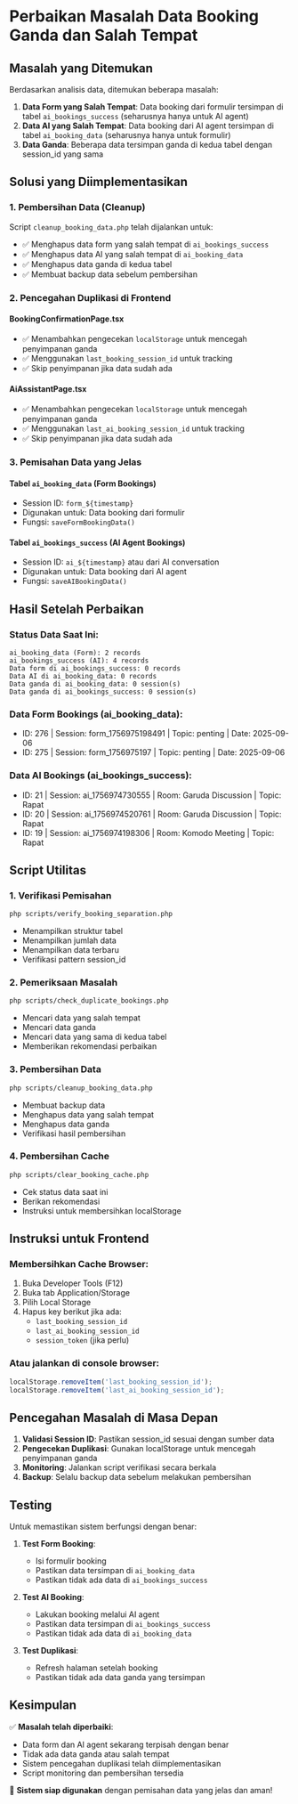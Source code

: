 # Perbaikan Masalah Data Booking Ganda dan Salah Tempat

## Masalah yang Ditemukan

Berdasarkan analisis data, ditemukan beberapa masalah:

1. **Data Form yang Salah Tempat**: Data booking dari formulir tersimpan di tabel `ai_bookings_success` (seharusnya hanya untuk AI agent)
2. **Data AI yang Salah Tempat**: Data booking dari AI agent tersimpan di tabel `ai_booking_data` (seharusnya hanya untuk formulir)
3. **Data Ganda**: Beberapa data tersimpan ganda di kedua tabel dengan session_id yang sama

## Solusi yang Diimplementasikan

### 1. Pembersihan Data (Cleanup)

Script `cleanup_booking_data.php` telah dijalankan untuk:
- ✅ Menghapus data form yang salah tempat di `ai_bookings_success`
- ✅ Menghapus data AI yang salah tempat di `ai_booking_data`
- ✅ Menghapus data ganda di kedua tabel
- ✅ Membuat backup data sebelum pembersihan

### 2. Pencegahan Duplikasi di Frontend

#### BookingConfirmationPage.tsx
- ✅ Menambahkan pengecekan `localStorage` untuk mencegah penyimpanan ganda
- ✅ Menggunakan `last_booking_session_id` untuk tracking
- ✅ Skip penyimpanan jika data sudah ada

#### AiAssistantPage.tsx
- ✅ Menambahkan pengecekan `localStorage` untuk mencegah penyimpanan ganda
- ✅ Menggunakan `last_ai_booking_session_id` untuk tracking
- ✅ Skip penyimpanan jika data sudah ada

### 3. Pemisahan Data yang Jelas

#### Tabel `ai_booking_data` (Form Bookings)
- Session ID: `form_${timestamp}`
- Digunakan untuk: Data booking dari formulir
- Fungsi: `saveFormBookingData()`

#### Tabel `ai_bookings_success` (AI Agent Bookings)
- Session ID: `ai_${timestamp}` atau dari AI conversation
- Digunakan untuk: Data booking dari AI agent
- Fungsi: `saveAIBookingData()`

## Hasil Setelah Perbaikan

### Status Data Saat Ini:
```
ai_booking_data (Form): 2 records
ai_bookings_success (AI): 4 records
Data form di ai_bookings_success: 0 records
Data AI di ai_booking_data: 0 records
Data ganda di ai_booking_data: 0 session(s)
Data ganda di ai_bookings_success: 0 session(s)
```

### Data Form Bookings (ai_booking_data):
- ID: 276 | Session: form_1756975198491 | Topic: penting | Date: 2025-09-06
- ID: 275 | Session: form_1756975197 | Topic: penting | Date: 2025-09-06

### Data AI Bookings (ai_bookings_success):
- ID: 21 | Session: ai_1756974730555 | Room: Garuda Discussion | Topic: Rapat
- ID: 20 | Session: ai_1756974520761 | Room: Garuda Discussion | Topic: Rapat
- ID: 19 | Session: ai_1756974198306 | Room: Komodo Meeting | Topic: Rapat

## Script Utilitas

### 1. Verifikasi Pemisahan
```bash
php scripts/verify_booking_separation.php
```
- Menampilkan struktur tabel
- Menampilkan jumlah data
- Menampilkan data terbaru
- Verifikasi pattern session_id

### 2. Pemeriksaan Masalah
```bash
php scripts/check_duplicate_bookings.php
```
- Mencari data yang salah tempat
- Mencari data ganda
- Mencari data yang sama di kedua tabel
- Memberikan rekomendasi perbaikan

### 3. Pembersihan Data
```bash
php scripts/cleanup_booking_data.php
```
- Membuat backup data
- Menghapus data yang salah tempat
- Menghapus data ganda
- Verifikasi hasil pembersihan

### 4. Pembersihan Cache
```bash
php scripts/clear_booking_cache.php
```
- Cek status data saat ini
- Berikan rekomendasi
- Instruksi untuk membersihkan localStorage

## Instruksi untuk Frontend

### Membersihkan Cache Browser:
1. Buka Developer Tools (F12)
2. Buka tab Application/Storage
3. Pilih Local Storage
4. Hapus key berikut jika ada:
   - `last_booking_session_id`
   - `last_ai_booking_session_id`
   - `session_token` (jika perlu)

### Atau jalankan di console browser:
```javascript
localStorage.removeItem('last_booking_session_id');
localStorage.removeItem('last_ai_booking_session_id');
```

## Pencegahan Masalah di Masa Depan

1. **Validasi Session ID**: Pastikan session_id sesuai dengan sumber data
2. **Pengecekan Duplikasi**: Gunakan localStorage untuk mencegah penyimpanan ganda
3. **Monitoring**: Jalankan script verifikasi secara berkala
4. **Backup**: Selalu backup data sebelum melakukan pembersihan

## Testing

Untuk memastikan sistem berfungsi dengan benar:

1. **Test Form Booking**:
   - Isi formulir booking
   - Pastikan data tersimpan di `ai_booking_data`
   - Pastikan tidak ada data di `ai_bookings_success`

2. **Test AI Booking**:
   - Lakukan booking melalui AI agent
   - Pastikan data tersimpan di `ai_bookings_success`
   - Pastikan tidak ada data di `ai_booking_data`

3. **Test Duplikasi**:
   - Refresh halaman setelah booking
   - Pastikan tidak ada data ganda yang tersimpan

## Kesimpulan

✅ **Masalah telah diperbaiki**:
- Data form dan AI agent sekarang terpisah dengan benar
- Tidak ada data ganda atau salah tempat
- Sistem pencegahan duplikasi telah diimplementasikan
- Script monitoring dan pembersihan tersedia

🎯 **Sistem siap digunakan** dengan pemisahan data yang jelas dan aman!
